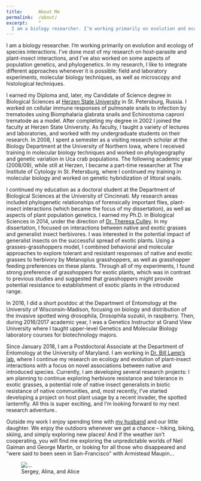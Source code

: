 ```yaml
---
title:      About Me
permalink:  /about/
excerpt:    "
  I am a biology researcher. I’m working primarily on evolution and ecology of species interactions. I’ve done most of my research on host-parasite and plant-insect interactions, and I’ve also worked on some aspects of population genetics, and phylogenetics. In my research, I like to integrate different approaches whenever it is possible: field and laboratory experiments, molecular biology techniques, as well as microscopy and histological techniques."
---
```


I am a biology researcher. I’m working primarily on evolution and ecology of species interactions. I’ve done most of my research on host-parasite and plant-insect interactions, and I’ve also worked on some aspects of population genetics, and phylogenetics. In my research, I like to integrate different approaches whenever it is possible: field and laboratory experiments, molecular biology techniques, as well as microscopy and histological techniques. 

I earned my Diploma and, later, my Candidate of Science degree in Biological Sciences at [Herzen State University](https://www.herzen.spb.ru/en/About_University) in St. Petersburg, Russia. I worked on cellular immune responses of pulmonate snails to infection by trematodes using Biomphalaria glabrata snails and Echinostoma caproni trematode as a model. After completing my degree in 2002 I joined the faculty at Herzen State University. As faculty, I taught a variety of lectures and laboratories, and worked with my undergraduate students on their research. In 2008, I spent a semester as a visiting research scholar at the Biology Department at the University of Northern Iowa, where I received training in molecular biology techniques and worked on phylogeography and genetic variation in Uca crab populations. The following academic year (2008/09), while still at Herzen, I became a part-time researcher at The Institute of Cytology in St. Petersburg, where I continued my training in molecular biology and worked on genetic hybridization of littoral snails.

I continued my education as a doctoral student at the Department of Biological Sciences at the University of Cincinnati. My research areas included phylogenetic relationships of forensically important flies, plant-insect interactions (which became the focus of my dissertation), as well as aspects of plant population genetics. I earned my Ph.D. in Biological Sciences in 2014, under the direction of [Dr. Theresa Culley](http://homepages.uc.edu/~culleyt/CulleyLab.html). In my dissertation, I focused on interactions between native and exotic grasses and generalist insect herbivores. I was interested in the potential impact of generalist insects on the successful spread of exotic plants. Using a grasses-grasshoppers model, I combined behavioral and molecular approaches to explore tolerant and resistant responses of native and exotic grasses to herbivory by Melanoplus grasshoppers, as well as grasshopper feeding preferences on these plants. Through all of my experiments, I found strong preference of grasshoppers for exotic plants, which was in contrast to previous studies and suggested that grasshoppers might provide potential resistance to establishment of exotic plants in the introduced range.

In 2016, I did a short postdoc at the Department of Entomology at the University of Wisconsin-Madison, focusing on biology and distribution of the invasive spotted wing drosophila, Drosophila suzukii, in raspberry. Then, during 2016/2017 academic year, I was a Genetics Instructor at Grand View University where I taught upper-level Genetics and Molecular Biology laboratory courses for biotechnology majors. 

Since January 2018, I am a Postdoctoral Associate at the Department of Entomology at the University of Maryland. I am working in [Dr. Bill Lamp’s lab](http://www.clfs.umd.edu/entm/lamp/index.html), where I continue my research on ecology and evolution of plant-insect interactions with a focus on novel associations between native and introduced species. Currently, I am developing several research projects: I am planning to continue exploring herbivore resistance and tolerance in exotic grasses, a potential role of native insect generalists in biotic resistance of native communities, and, most recently, I’ve started developing a project on host plant usage by a recent invader, the spotted lanternfly. All this is super exciting, and I’m looking forward to my next research adventure..

Outside my work I enjoy spending time with [my husband](http://sergey.cs.uni.edu/) and our little daughter. We enjoy the outdoors whenever we get a chance – hiking, biking, skiing, and simply exploring new places! And if the weather isn’t cooperating, you will find me exploring the unpredictable worlds of Neil Gaiman and George Martin, or looking for all those who disappeared and “were said to been seen in San-Francisco” with Armistead Maupin…


<figure>
<img
    class="ic4f-mtrig ic4f-zoomin w-40 d-block mx-auto"
    src="{{ '/assets/content/misc/we.jpg' | relative_url }}" 
    alt="..." >
  <figcaption class="d-none">Sergey, Alina, and Alice</figcaption>
</figure>

